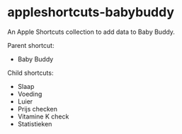 # appleshortcuts-babybuddy
An Apple Shortcuts collection to add data to Baby Buddy.


Parent shortcut:
- Baby Buddy

Child shortcuts:
- Slaap
- Voeding
- Luier
- Prijs checken
- Vitamine K check
- Statistieken
